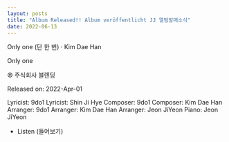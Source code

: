 ```yaml
---
layout: posts
title: "Album Released!! Album veröffentlicht JJ 앨범발매소식"
date: 2022-06-13
---
```


Only one (단 한 번) · Kim Dae Han

Only one

℗ 주식회사 블렌딩

Released on: 2022-Apr-01 

 Lyricist: 9do1
 Lyricist: Shin Ji Hye
 Composer: 9do1
 Composer: Kim Dae Han
 Arranger: 9do1
 Arranger: Kim Dae Han
 Arranger: Jeon JiYeon
 Piano: Jeon JiYeon

- Listen (들어보기)
<a href="https://youtu.be/GoXmYjS66YA" target="_blank"></a>